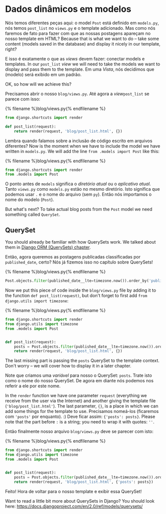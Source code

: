 # Dados dinâmicos em modelos

Nós temos diferentes peças aqui: o model `Post` está definido em `models.py`, nós temos `post_list` no `views.py` e o template adicionado. Mas como nós faremos de fato para fazer com que as nossas postagens apareçam no nosso template em HTML? Because that is what we want to do – take some content (models saved in the database) and display it nicely in our template, right?

E isso é exatamente o que as *views* devem fazer: conectar models e templates. In our `post_list` *view* we will need to take the models we want to display and pass them to the template. Em uma *Vista*, nós decidimos que (modelo) será exibido em um padrão.

OK, so how will we achieve this?

Precisamos abrir o nosso `blog/views.py`. Até agora a *view*`post_list` se parece com isso:

{% filename %}blog/views.py{% endfilename %}

```python
from django.shortcuts import render

def post_list(request):
    return render(request, 'blog/post_list.html', {})
```

Lembra quando falamos sobre a inclusão de código escrito em arquivos diferentes? Now is the moment when we have to include the model we have written in `models.py`. We will add the line `from .models import Post` like this:

{% filename %}blog/views.py{% endfilename %}

```python
from django.shortcuts import render
from .models import Post
```

O ponto antes de `models` significa o *diretório atual* ou o *aplicativo atual*. Tanto `views.py` como `models.py` estão no mesmo diretório. Isto significa que podemos usar `.` e o nome do arquivo (sem `py`). Então nós importamos o nome do modelo (`Post`).

But what's next? To take actual blog posts from the `Post` model we need something called `QuerySet`.

## QuerySet

You should already be familiar with how QuerySets work. We talked about them in [Django ORM (QuerySets) chapter](../django_orm/README.md).

Então, agora queremos as postagens publicadas classificadas por `published_date`, certo? Nós já fizemos isso no capítulo sobre QuerySets!

{% filename %}blog/views.py{% endfilename %}

```python
Post.objects.filter(published_date__lte=timezone.now()).order_by('published_date')
```

Now we put this piece of code inside the `blog/views.py` file by adding it to the function `def post_list(request)`, but don't forget to first add `from django.utils import timezone`:

{% filename %}blog/views.py{% endfilename %}

```python
from django.shortcuts import render
from django.utils import timezone
from .models import Post


def post_list(request): 
    posts = Post.objects.filter(published_date__lte=timezone.now()).order_by('published_date') 
    return render(request, 'blog/post_list.html', {})
```

The last missing part is passing the `posts` QuerySet to the template context. Don't worry – we will cover how to display it in a later chapter.

Note que criamos uma *variável* para nosso o QuerySet: `posts`. Trate isto como o nome do nosso QuerySet. De agora em diante nós podemos nos referir a ele por este nome.

In the `render` function we have one parameter `request` (everything we receive from the user via the Internet) and another giving the template file (`'blog/post_list.html'`). The last parameter, `{}`, is a place in which we can add some things for the template to use. Precisamos nomeá-los (ficaremos com `'posts'` por enquanto). :) Deve ficar assim: `{'posts': posts}`. Please note that the part before `:` is a string; you need to wrap it with quotes: `''`.

Então finalmente nosso arquivo `blog/views.py` deve se parecer com isto:

{% filename %}blog/views.py{% endfilename %}

```python
from django.shortcuts import render
from django.utils import timezone
from .models import Post


def post_list(request):
    posts = Post.objects.filter(published_date__lte=timezone.now()).order_by('published_date') 
    return render(request, 'blog/post_list.html', {'posts': posts})
```

Feito! Hora de voltar para o nosso template e exibir essa QuerySet!

Want to read a little bit more about QuerySets in Django? You should look here: https://docs.djangoproject.com/en/2.0/ref/models/querysets/